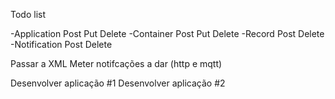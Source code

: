Todo list

-Application
  Post
  Put
  Delete
-Container
  Post
  Put
  Delete
-Record
  Post
  Delete
-Notification
  Post
  Delete

Passar a XML
Meter notifcações a dar (http e mqtt)

Desenvolver aplicação #1
Desenvolver aplicação #2
